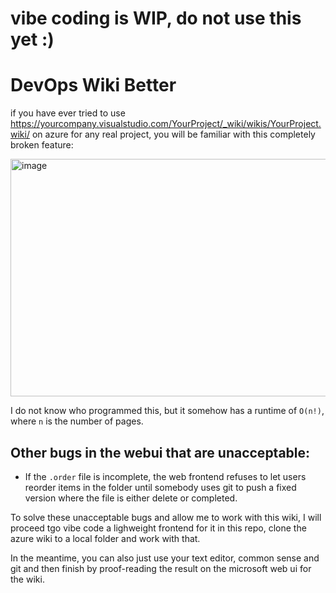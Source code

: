 # vibe coding is WIP, do not use this yet :) 


# DevOps Wiki Better

if you have ever tried to use https://yourcompany.visualstudio.com/YourProject/_wiki/wikis/YourProject.wiki/ on azure for any real project, you will be familiar with this completely broken feature:

<img width="744" height="380" alt="image" src="https://github.com/user-attachments/assets/e3f1255f-8538-42af-8ffc-00bc245d349e" />

I do not know who programmed this, but it somehow has a runtime of `O(n!)`, where `n` is the number of pages.

## Other bugs in the webui that are unacceptable:

- If the `.order` file is incomplete, the web frontend refuses to let users reorder items in the folder until somebody uses git to push a fixed version where the file is either delete or completed. 

To solve these unacceptable bugs and allow me to work with this wiki, I will proceed tgo vibe code a lighweight frontend for it in this repo, clone the azure wiki to a local folder and work with that.

In the meantime, you can also just use your text editor, common sense and git and then finish by proof-reading the result on the microsoft web ui for the wiki.

